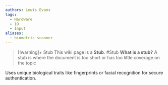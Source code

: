 ```yaml
---
authors: Lewis Evans
tags:
  - Hardware
  - IO
  - Input
aliases:
  - biometric scanner
---
```

> [!warning]+ Stub
> This wiki page is a **Stub**.
> #Stub 
> **What is a stub?**
> A stub is where the document is too short or has too little coverage on the topic

Uses unique biological traits like fingerprints or facial recognition for secure authentication.